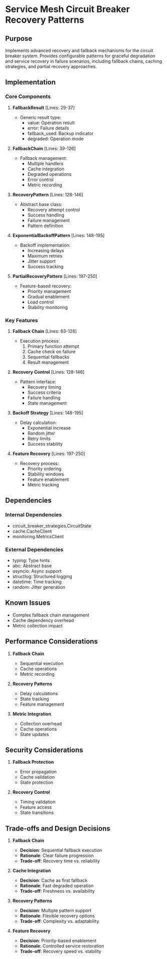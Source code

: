 # Service Mesh Circuit Breaker Recovery Patterns

## Purpose

Implements advanced recovery and fallback mechanisms for the circuit breaker system. Provides configurable patterns for graceful degradation and service recovery in failure scenarios, including fallback chains, caching strategies, and partial recovery approaches.

## Implementation

### Core Components

1. **FallbackResult** [Lines: 29-37]

   - Generic result type:
     - value: Operation result
     - error: Failure details
     - fallback_used: Backup indicator
     - degraded: Operation mode

2. **FallbackChain** [Lines: 39-126]

   - Fallback management:
     - Multiple handlers
     - Cache integration
     - Degraded operations
     - Error control
     - Metric recording

3. **RecoveryPattern** [Lines: 128-146]

   - Abstract base class:
     - Recovery attempt control
     - Success handling
     - Failure management
     - Pattern definition

4. **ExponentialBackoffPattern** [Lines: 148-195]

   - Backoff implementation:
     - Increasing delays
     - Maximum retries
     - Jitter support
     - Success tracking

5. **PartialRecoveryPattern** [Lines: 197-250]
   - Feature-based recovery:
     - Priority management
     - Gradual enablement
     - Load control
     - Stability monitoring

### Key Features

1. **Fallback Chain** [Lines: 63-126]

   - Execution process:
     1. Primary function attempt
     2. Cache check on failure
     3. Sequential fallbacks
     4. Result management

2. **Recovery Control** [Lines: 128-146]

   - Pattern interface:
     - Recovery timing
     - Success criteria
     - Failure handling
     - State management

3. **Backoff Strategy** [Lines: 148-195]

   - Delay calculation:
     - Exponential increase
     - Random jitter
     - Retry limits
     - Success stability

4. **Feature Recovery** [Lines: 197-250]
   - Recovery process:
     - Priority ordering
     - Stability windows
     - Feature enablement
     - Metric tracking

## Dependencies

### Internal Dependencies

- circuit_breaker_strategies.CircuitState
- cache.CacheClient
- monitoring.MetricsClient

### External Dependencies

- typing: Type hints
- abc: Abstract base
- asyncio: Async support
- structlog: Structured logging
- datetime: Time tracking
- random: Jitter generation

## Known Issues

- Complex fallback chain management
- Cache dependency overhead
- Metric collection impact

## Performance Considerations

1. **Fallback Chain**

   - Sequential execution
   - Cache operations
   - Metric recording

2. **Recovery Patterns**

   - Delay calculations
   - State tracking
   - Feature management

3. **Metric Integration**
   - Collection overhead
   - Cache operations
   - State updates

## Security Considerations

1. **Fallback Protection**

   - Error propagation
   - Cache validation
   - State protection

2. **Recovery Control**
   - Timing validation
   - Feature access
   - State transitions

## Trade-offs and Design Decisions

1. **Fallback Chain**

   - **Decision**: Sequential fallback execution
   - **Rationale**: Clear failure progression
   - **Trade-off**: Recovery time vs. reliability

2. **Cache Integration**

   - **Decision**: Cache as first fallback
   - **Rationale**: Fast degraded operation
   - **Trade-off**: Freshness vs. availability

3. **Recovery Patterns**

   - **Decision**: Multiple pattern support
   - **Rationale**: Flexible recovery options
   - **Trade-off**: Complexity vs. adaptability

4. **Feature Recovery**
   - **Decision**: Priority-based enablement
   - **Rationale**: Controlled service restoration
   - **Trade-off**: Recovery speed vs. stability
